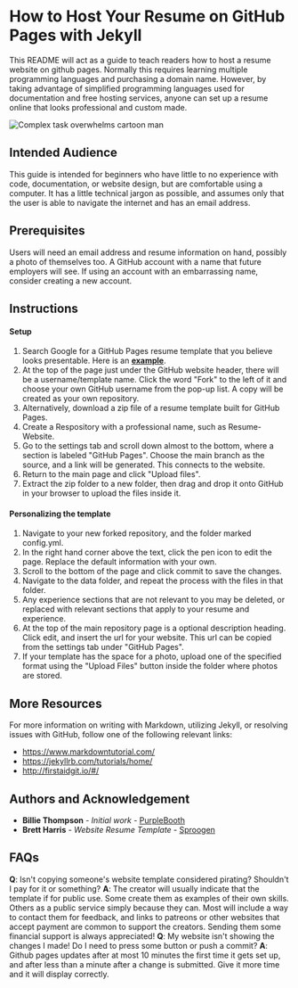 # How to Host Your Resume on GitHub Pages with Jekyll

This README will act as a guide to teach readers how to host a resume website on github pages. Normally this requires learning multiple programming languages and purchasing a domain name. However, by taking advantage of simplified programming languages used for documentation and free hosting services, anyone can set up a resume online that looks professional and custom made.

![Complex task overwhelms cartoon man](http://gifgifs.com/animations/computers-technology/communication-devices/Busy_man.gif)

## Intended Audience

This guide is intended for beginners who have little to no experience with code, documentation, or website design, but are comfortable using a computer. It has a little technical jargon as possible, and assumes only that the user is able to navigate the internet and has an email address.

## Prerequisites

Users will need an email address and resume information on hand, possibly a photo of themselves too.
A GitHub account with a name that future employers will see. If using an account with an embarrassing name, consider creating a new account.

## Instructions

#### Setup

1. Search Google for a GitHub Pages resume template that you believe looks presentable. Here is an [**example**](https://github.com/sproogen/modern-resume-theme).
2. At the top of the page just under the GitHub website header, there will be a username/template name. Click the word "Fork" to the left of it and choose your own GitHub username from the pop-up list. A copy will be created as your own repository.
3. Alternatively, download a zip file of a resume template built for GitHub Pages.
4. Create a Respository with a professional name, such as Resume-Website.
5. Go to the settings tab and scroll down almost to the bottom, where a section is labeled "GitHub Pages". Choose the main branch as the source, and a link will be generated. This connects to the website.
6. Return to the main page and click "Upload files".
7. Extract the zip folder to a new folder, then drag and drop it onto GitHub in your browser to upload the files inside it.

#### Personalizing the template

1. Navigate to your new forked repository, and the folder marked config.yml.
2. In the right hand corner above the text, click the pen icon to edit the page. Replace the default information with your own.
3. Scroll to the bottom of the page and click commit to save the changes.
4. Navigate to the data folder, and repeat the process with the files in that folder.
5. Any experience sections that are not relevant to you may be deleted, or replaced with relevant sections that apply to your resume and experience.
6. At the top of the main repository page is a optional description heading. Click edit, and insert the url for your website. This url can be copied from the settings tab under "GitHub Pages".
7. If your template has the space for a photo, upload one of the specified format using the "Upload Files" button inside the folder where photos are stored. 

## More Resources

For more information on writing with Markdown, utilizing Jekyll, or resolving issues with GitHub, follow one of the following relevant links: 
- https://www.markdowntutorial.com/
- https://jekyllrb.com/tutorials/home/
- http://firstaidgit.io/#/

## Authors and Acknowledgement

* **Billie Thompson** - *Initial work* - [PurpleBooth](https://github.com/PurpleBooth)
* **Brett Harris** - *Website Resume Template* - [Sproogen](https://sproogen.github.io/modern-resume-theme/)

## FAQs
**Q**: Isn't copying someone's website template considered pirating? Shouldn't I pay for it or something?
**A**: The creator will usually indicate that the template if for public use. Some create them as examples of their own skills. Others as a public service simply because they can. Most will include a way to contact them for feedback, and links to patreons or other websites that accept payment are common to support the creators. Sending them some financial support is always appreciated!
**Q**: My website isn't showing the changes I made! Do I need to press some button or push a commit?
**A**: Github pages updates after at most 10 minutes the first time it gets set up, and after less than a minute after a change is submitted. Give it more time and it will display correctly.
